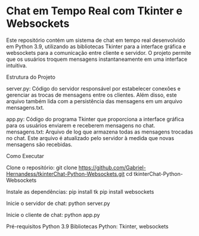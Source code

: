 # Chat em Tempo Real com Tkinter e Websockets

Este repositório contém um sistema de chat em tempo real desenvolvido em Python 3.9, utilizando as bibliotecas Tkinter para a interface gráfica e websockets para a comunicação entre cliente e servidor. O projeto permite que os usuários troquem mensagens instantaneamente em uma interface intuitiva.

Estrutura do Projeto

server.py: Código do servidor responsável por estabelecer conexões e gerenciar as trocas de mensagens entre os clientes. Além disso, este arquivo também lida com a persistência das mensagens em um arquivo mensagens.txt.

app.py: Código do programa Tkinter que proporciona a interface gráfica para os usuários enviarem e receberem mensagens no chat.
mensagens.txt: Arquivo de log que armazena todas as mensagens trocadas no chat. Este arquivo é atualizado pelo servidor à medida que novas mensagens são recebidas.

Como Executar

Clone o repositório:
git clone https://github.com/Gabriel-Hernandess/tkinterChat-Python-Websockets.git
cd tkinterChat-Python-Websockets

Instale as dependências:
pip install tk
pip install websockets

Inicie o servidor de chat:
python server.py

Inicie o cliente de chat:
python app.py

Pré-requisitos
Python 3.9
Bibliotecas Python: Tkinter, websockets

